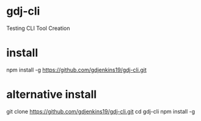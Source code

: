 # gdj-cli
Testing CLI Tool Creation

# install
npm install -g https://github.com/gdjenkins19/gdj-cli.git

# alternative install
git clone https://github.com/gdjenkins19/gdj-cli.git
cd gdj-cli
npm install -g
